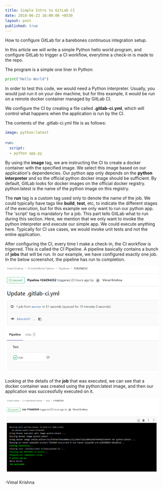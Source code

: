 ```yaml
---
title: Simple Intro to GitLab CI
date: 2018-06-22 16:00:00 +0530
layout: post
published: true
---
```


How to configure GitLab for a barebones continuous integration setup.

In this article we will write a simple Python hello world program, and configure GitLab to trigger a CI workflow, everytime a check-in is made to the repo.

The program is a simple one liner in Python:
```python
print("Hello World")
```

In order to test this code, we would need a Python interpreter. Usually, you would just run it on your dev machine, but for this example, it would be run on a remote docker container managed by GitLab CI.

We configure the CI by creating a file called **.gitlab-ci.yml**, which will control what happens when the application is run by the CI.

The contents of the .gitlab-ci.yml file is as follows:
```yml
image: python:latest

run:
  script:
  - python app.py
```

By using the **image** tag, we are instructing the CI to create a docker container with the specified image. We select this image based on our application's dependencies. Our python app only depends on the **python interpreter** and so the official python docker image should be sufficient.
By default, GitLab looks for docker images on the official docker registry. python:latest is the name of the python image on this registry.

The **run** tag is a custom tag used only to denote the name of the job. We could typically have tags like **build**, **test**, etc, to indicate the different stages of the execution, but for this example we only want to run our python app. 
The 'script' tag is mandatory for a job. This part tells GitLab what to run during this section. Here, we mention that we only want to invoke the python interpreter and execute our simple app. We could execute anything here. Typically for CI use cases, we would invoke unit tests and not the entire application.

After configuring the CI, every time I make a check-in, the CI workflow is trigerred. This is called the CI Pipeline. A pipeline basically contains a bunch of **jobs** that will be run. In our example, we have configured exactly one job. In the below screenshot, the pipeline has run to completion.

![](/images/GitLab-CI-Python-Pipeline-2018-06-22-16_15_47.png)

Looking at the details of the **job** that was executed, we can see that a docker container was created using the python:latest image, and then our application was successfully executed on it.

![](/images/GitLab-CI-Python-2018-06-22-16_15_47.png)


-Vimal Krishna



